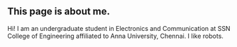 ## This page is about me.

Hi! I am an undergraduate student in Electronics and Communication at SSN College of Engineering affiliated to Anna University, Chennai. I like robots. 

